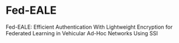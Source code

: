 # Fed-EALE
Fed-EALE: Efficient Authentication With Lightweight Encryption for Federated Learning in Vehicular Ad-Hoc Networks Using SSI
